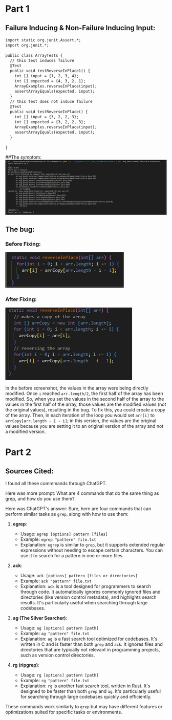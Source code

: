# Part 1

## Failure Inducing & Non-Failure Inducing Input:

```
import static org.junit.Assert.*;
import org.junit.*;

public class ArrayTests {
  // this test induces failure
  @Test
  public void testReverseInPlace1() {
    int [] input = {1, 2, 3, 4};
    int [] expected = {4, 3, 2, 1};
    ArrayExamples.reverseInPlace(input);
    assertArrayEquals(expected, input);
  }
  // this test does not induce failure
  @Test
  public void testReverseInPlace() {
    int [] input = {3, 2, 2, 3};
    int [] expected = {3, 2, 2, 3};
    ArrayExamples.reverseInPlace(input);
    assertArrayEquals(expected, input);
  }

}
```

##The symptom:
![screenshot1](screenshot1.png)

## The bug:

### Before Fixing:
![screenshot2](screenshot2.png)

### After Fixing:
![screenshot3](screenshot3.png)

In the before screenshot, the values in the array were being directly modified. Once `i` reached `arr.length/2`, the first half of the array has been modified. So, when you set the values in the second half of the array to the values in the first half of the array, those values are the modified values (not the original values), resulting in the bug. To fix this, you could create a copy of the array. Then, in each iteration of the loop you would set `arr[i]` to `arrCopy[arr.length - 1 - i]`; in this version, the values are the original values because you are setting it to an original version of the array and not a modified version.

# Part 2

## Sources Cited:
I found all these commmands through ChatGPT.

Here was more prompt: What are 4 commands that do the same thing as grep, and how do you use them?

Here was ChatGPT's answer: 
Sure, here are four commands that can perform similar tasks as `grep`, along with how to use them:

1. **egrep**:
   - Usage: `egrep [options] pattern [files]`
   - Example: `egrep "pattern" file.txt`
   - Explanation: `egrep` is similar to `grep`, but it supports extended regular expressions without needing to escape certain characters. You can use it to search for a pattern in one or more files.

2. **ack**:
   - Usage: `ack [options] pattern [files or directories]`
   - Example: `ack "pattern" file.txt`
   - Explanation: `ack` is a tool designed for programmers to search through code. It automatically ignores commonly ignored files and directories (like version control metadata), and highlights search results. It's particularly useful when searching through large codebases.

3. **ag (The Silver Searcher)**:
   - Usage: `ag [options] pattern [path]`
   - Example: `ag "pattern" file.txt`
   - Explanation: `ag` is a fast search tool optimized for codebases. It's written in C and is faster than both `grep` and `ack`. It ignores files and directories that are typically not relevant in programming projects, such as version control directories.

4. **rg (ripgrep)**:
   - Usage: `rg [options] pattern [path]`
   - Example: `rg "pattern" file.txt`
   - Explanation: `rg` is another fast search tool, written in Rust. It's designed to be faster than both `grep` and `ag`. It's particularly useful for searching through large codebases quickly and efficiently.

These commands work similarly to `grep` but may have different features or optimizations suited for specific tasks or environments.
